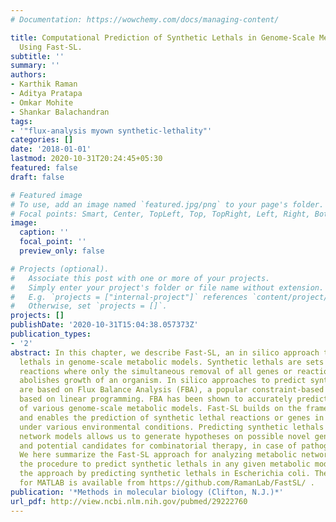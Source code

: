 ```yaml
---
# Documentation: https://wowchemy.com/docs/managing-content/

title: Computational Prediction of Synthetic Lethals in Genome-Scale Metabolic Models
  Using Fast-SL.
subtitle: ''
summary: ''
authors:
- Karthik Raman
- Aditya Pratapa
- Omkar Mohite
- Shankar Balachandran
tags:
- '"flux-analysis myown synthetic-lethality"'
categories: []
date: '2018-01-01'
lastmod: 2020-10-31T20:24:45+05:30
featured: false
draft: false

# Featured image
# To use, add an image named `featured.jpg/png` to your page's folder.
# Focal points: Smart, Center, TopLeft, Top, TopRight, Left, Right, BottomLeft, Bottom, BottomRight.
image:
  caption: ''
  focal_point: ''
  preview_only: false

# Projects (optional).
#   Associate this post with one or more of your projects.
#   Simply enter your project's folder or file name without extension.
#   E.g. `projects = ["internal-project"]` references `content/project/deep-learning/index.md`.
#   Otherwise, set `projects = []`.
projects: []
publishDate: '2020-10-31T15:04:38.057373Z'
publication_types:
- '2'
abstract: In this chapter, we describe Fast-SL, an in silico approach to predict synthetic
  lethals in genome-scale metabolic models. Synthetic lethals are sets of genes or
  reactions where only the simultaneous removal of all genes or reactions in the set
  abolishes growth of an organism. In silico approaches to predict synthetic lethals
  are based on Flux Balance Analysis (FBA), a popular constraint-based analysis method
  based on linear programming. FBA has been shown to accurately predict the viability
  of various genome-scale metabolic models. Fast-SL builds on the framework of FBA
  and enables the prediction of synthetic lethal reactions or genes in different organisms,
  under various environmental conditions. Predicting synthetic lethals in metabolic
  network models allows us to generate hypotheses on possible novel genetic interactions
  and potential candidates for combinatorial therapy, in case of pathogenic organisms.
  We here summarize the Fast-SL approach for analyzing metabolic networks and detail
  the procedure to predict synthetic lethals in any given metabolic model. We illustrate
  the approach by predicting synthetic lethals in Escherichia coli. The Fast-SL implementation
  for MATLAB is available from https://github.com/RamanLab/FastSL/ .
publication: '*Methods in molecular biology (Clifton, N.J.)*'
url_pdf: http://view.ncbi.nlm.nih.gov/pubmed/29222760
---
```

